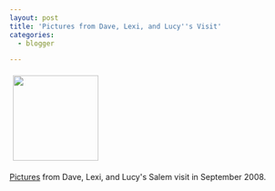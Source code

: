 ```yaml
---
layout: post
title: 'Pictures from Dave, Lexi, and Lucy''s Visit'
categories:
  - blogger

---
```


<a href="http://photos.thecave.com/gallery/6192840_TuCdM//390539128_zL4DS"><img src="http://thecave.smugmug.com/photos/390537873_LRTQw-Th.jpg" width="150" height="150" border="0" vspace="6" hspace="6" /></a>

[Pictures](http://photos.thecave.com/gallery/6192840_TuCdM//390539128_zL4DS) from Dave, Lexi, and Lucy's Salem visit in September 2008.
